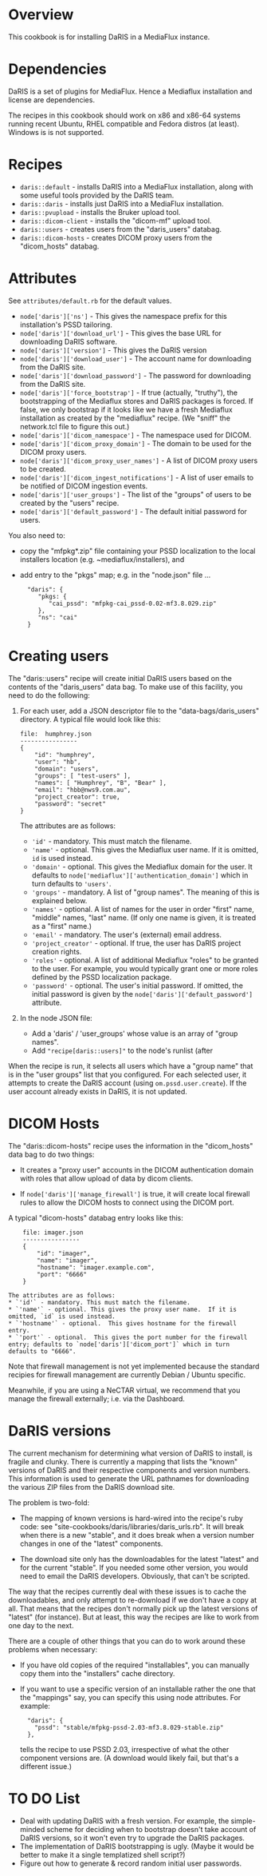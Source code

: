 Overview
========

This cookbook is for installing DaRIS in a MediaFlux instance.

Dependencies
============

DaRIS is a set of plugins for MediaFlux.  Hence a Mediaflux installation 
and license are dependencies.

The recipes in this cookbook should work on x86 and x86-64 systems running
recent Ubuntu, RHEL compatible and Fedora distros (at least).  Windows is
is not supported.

Recipes
=======

* `daris::default` - installs DaRIS into a MediaFlux installation, along with some useful tools provided by the DaRIS team.
* `daris::daris` - installs just DaRIS into a MediaFlux installation.
* `daris::pvupload` - installs the Bruker upload tool.
* `daris::dicom-client` - installs the "dicom-mf" upload tool.
* `daris::users` - creates users from the "daris_users" databag.
* `daris::dicom-hosts` - creates DICOM proxy users from the "dicom_hosts" databag.

Attributes
==========

See `attributes/default.rb` for the default values.

* `node['daris']['ns']` - This gives the namespace prefix for this installation's PSSD tailoring.
* `node['daris']['download_url']` - This gives the base URL for downloading DaRIS software.
* `node['daris']['version']` - This gives the DaRIS version
* `node['daris']['download_user']` - The account name for downloading from the DaRIS site.
* `node['daris']['download_password']` - The password for downloading from the DaRIS site.
* `node['daris']['force_bootstrap']` - If true (actually, "truthy"), the bootstrapping of the Mediaflux stores and DaRIS packages is forced.  If false, we only bootstrap if it looks like we have a fresh Mediaflux installation as created by the "mediaflux" recipe.  (We "sniff" the network.tcl file to figure this out.)
* `node['daris']['dicom_namespace']` - The namespace used for DICOM.
* `node['daris']['dicom_proxy_domain']` - The domain to be used for the DICOM proxy users.
* `node['daris']['dicom_proxy_user_names']` - A list of DICOM proxy users to be created.
* `node['daris']['dicom_ingest_notifications']` - A list of user emails to be notified of DICOM ingestion events.
* `node['daris']['user_groups']` - The list of the "groups" of users to be created by the "users" recipe.
* `node['daris']['default_password']` - The default initial password for users.

You also need to:

* copy the "mfpkg*.zip" file containing your PSSD localization to the local installers location (e.g. ~mediaflux/installers), and
* add entry to the "pkgs" map; e.g. in the "node.json" file ...
        
        "daris": {
           "pkgs: {
              "cai_pssd": "mfpkg-cai_pssd-0.02-mf3.8.029.zip"
           },
           "ns": "cai"
        }

Creating users
==============

The "daris::users" recipe will create initial DaRIS users based on the contents of the 
"daris_users" data bag.  To make use of this facility, you need to do the following:

1.  For each user, add a JSON descriptor file to the "data-bags/daris_users" directory.  A typical file would look like this:
        
        file:  humphrey.json
        ----------------
        {
            "id": "humphrey",
            "user": "hb",
            "domain": "users",
            "groups": [ "test-users" ],
            "names": [ "Humphrey", "B", "Bear" ],
            "email": "hbb@nws9.com.au",
            "project_creator": true,
            "password": "secret"
        }
        
    The attributes are as follows:
    * `'id'` - mandatory. This must match the filename.
    * `'name'` - optional. This gives the Mediaflux user name.  If it is omitted, `id` is used instead.
    * `'domain'` - optional.  This gives the Mediaflux domain for the user.  It defaults to `node['mediaflux']['authentication_domain']` which in turn defaults to `'users'`.
    * `'groups'` - mandatory.  A list of "group names".  The meaning of this is explained below.
    * `'names'`  - optional.  A list of names for the user in order "first" name, "middle" names, "last" name.  (If only one name is given, it is treated as a "first" name.)
    * `'email'` - mandatory.  The user's (external) email address.
    * `'project_creator'` - optional.  If true, the user has DaRIS project creation rights.
    * `'roles'` - optional. A list of additional Mediaflux "roles" to be granted to the user.  For example, you would typically grant one or more roles defined by the PSSD localization package.
    * `'password'` - optional.  The user's initial password.  If omitted, the initial password is given by the `node['daris']['default_password']` attribute.

1. In the node JSON file:

    * Add a 'daris' / 'user_groups' whose value is an array of "group names".
    * Add `"recipe[daris::users]"` to the node's runlist (after 

When the recipe is run, it selects all users which have a "group name" that is in the "user groups" list that you configured.  For each selected user, it attempts to create the DaRIS account (using `om.pssd.user.create`).  If the user account already exists in DaRIS, it is not updated.

DICOM Hosts
===========

The "daris::dicom-hosts" recipe uses the information in the "dicom_hosts" data bag to do two things:

* It creates a "proxy user" accounts in the DICOM authentication domain with roles that allow upload of data by dicom clients.

* If `node['daris']['manage_firewall']` is true, it will create local firewall rules to allow the DICOM hosts to connect using the DICOM port.

A typical "dicom-hosts" databag entry looks like this:

        file: imager.json
        ----------------
        {
            "id": "imager",
            "name": "imager",
            "hostname": "imager.example.com",
            "port": "6666"
        }
        
    The attributes are as follows:
    * `'id'` - mandatory. This must match the filename.
    * `'name'` - optional. This gives the proxy user name.  If it is omitted, `id` is used instead.
    * `'hostname'` - optional.  This gives hostname for the firewall entry.
    * `'port'` - optional.  This gives the port number for the firewall entry; defaults to `node['daris']['dicom_port']` which in turn defaults to "6666".

Note that firewall management is not yet implemented because the standard recipies for firewall management are currently Debian / Ubuntu specific.

Meanwhile, if you are using a NeCTAR virtual, we recommend that you manage the firewall externally; i.e. via the Dashboard.

DaRIS versions
==============

The current mechanism for determining what version of DaRIS to install, is fragile and clunky.  There is currently a mapping that lists the "known" versions of DaRIS and their respective components and version numbers.  This information is used to generate the URL pathnames for downloading the various ZIP files from the DaRIS download site.

The problem is two-fold:

*  The mapping of known versions is hard-wired into the recipe's ruby code: see "site-cookbooks/daris/libraries/daris_urls.rb".  It will break when there is a new "stable", and it does break when a version number changes in one of the "latest" components.

*  The download site only has the downloadables for the latest "latest" and for the current "stable".  If you needed some other version, you would need to email the DaRIS developers.  Obviously, that can't be scripted.

The way that the recipes currently deal with these issues is to cache the downloadables, and only attempt to re-download if we don't have a copy at all.  That means that the recipes don't normally pick up the latest versions of "latest" (for instance).  But at least, this way the recipes are like to work from one day to the next.

There are a couple of other things that you can do to work around these problems when necessary:

* If you have old copies of the required "installables", you can manually copy them into the "installers" cache directory.

* If you want to use a specific version of an installable rather the one that the "mappings" say, you can specify this using node attributes.  For example:
        
        "daris": {
          "pssd": "stable/mfpkg-pssd-2.03-mf3.8.029-stable.zip"
        },
        
  tells the recipe to use PSSD 2.03, irrespective of what the other component versions are.  (A download would likely fail, but that's a different issue.)

TO DO List
==========

* Deal with updating DaRIS with a fresh version.  For example, the simple-minded  scheme for deciding when to bootstrap doesn't take account of DaRIS versions, so it won't even try to upgrade the DaRIS packages.
* The implementation of DaRIS bootstrapping is ugly.  (Maybe it would be better to make it a single templatized shell script?)
* Figure out how to generate & record random initial user passwords.
